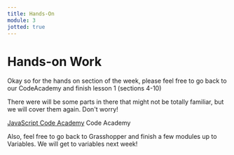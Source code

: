 ```yaml
---
title: Hands-On
module: 3
jotted: true
---
```


# Hands-on Work

Okay so for the hands on section of the week, please feel free to go back to our CodeAcademy and finish lesson 1 (sections 4-10)

There were will be some parts in there that might not be totally familiar, but we will cover them again.  Don't worry!

[JavaScript Code Academy](https://www.codecademy.com/courses/introduction-to-javascript/lessons/introduction-to-javascript/exercises/intro?action=resume_content_item) Code Academy

Also, feel free to go back to Grasshopper and finish a few modules up to Variables.  We will get to variables next week!